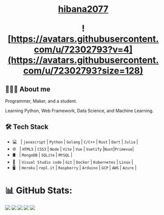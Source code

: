 
<h1 align="center">
  <a href="https://hibana2077.com">hibana2077</a>

  <br />

  ![https://avatars.githubusercontent.com/u/72302793?v=4](https://avatars.githubusercontent.com/u/72302793?size=128)
</h1>

## 👨🏻‍💻 About me

Programmer, Maker, and a student.

Learning Python, Web Framework, Data Science, and Machine Learning.

## 🛠 Tech Stack

- 💻 &nbsp; | `javascript` | `Python` | `Golang` | `C/C++` | `Rust` | `Dart` | `Julia` |
- 🌐 &nbsp; | `HTML5` | `CSS3` | `Node` | `Vite` | `Vue` | `Vuetify` |`Nuxt`|`Primevue`|
- 🛢 &nbsp; | `MongoDB` | `SQLite` | `MYSQL` |
- 🔧 &nbsp; | `Visual Studio code` | `Git` | `Docker` | `Kubernetes` | `Linux` |
- 🖥 &nbsp; | `Heroku` | `repl.it` | `Raspberry` | `Arduino` | `GCP` | `AWS` | `Azure` |

# 📊 GitHub Stats:
![](https://github-profile-summary-cards.vercel.app/api/cards/repos-per-language?username=hibana2077&theme=github)
![](https://github-profile-summary-cards.vercel.app/api/cards/most-commit-language?username=hibana2077&theme=github)
![](https://github-profile-summary-cards.vercel.app/api/cards/stats?username=hibana2077&theme=github)
![](https://github-profile-summary-cards.vercel.app/api/cards/productive-time?username=hibana2077&theme=github)
![](https://github-profile-summary-cards.vercel.app/api/cards/profile-details?username=hibana2077&theme=github)
